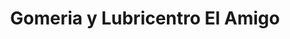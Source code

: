 ---
title: "Gomeria y Lubricentro El Amigo"
url: /la-calera/gomeria-y-lubricentro-el-amigo/
shop: Reifen
---